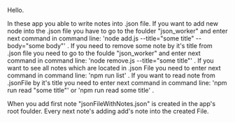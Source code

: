 Hello.

In these app you able to write notes into .json file.
If you want to add new node into the .json file you have to go to the foulder "json_worker" and enter next command in command line: 'node add.js --title="some title" --body="some body"' .
If you need to remove some note by it's title from .json file you need to go to the foulde "json_worker" and enter next command in command line: 'node remove.js --title="some title"' .
If you want to see all notes which are located in .json File you need to enter next command in command line: 'npm run list' .
If you want to read note from .jsonFile by it's title you need to enter next command in command line: 'npm run read "some title"' or 'npm run read some title' .

When you add first note "jsonFileWithNotes.json" is created in the app's root foulder. Every next note's adding add's note into the created File.  

